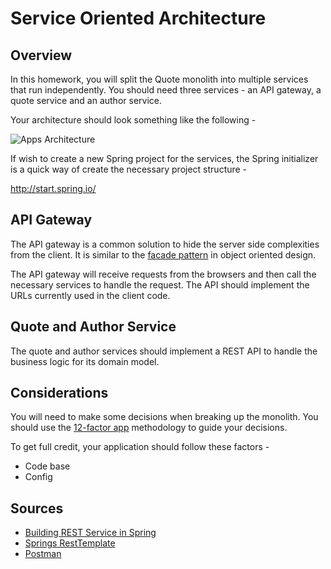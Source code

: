 # Service Oriented Architecture

## Overview
In this homework, you will split the Quote monolith into multiple services that
run independently.  You should need three services - an API gateway, a quote
service and an author service.

Your architecture should look something like the following -

![Apps Architecture](./architecture.png)

If wish to create a new Spring project for the services, the Spring initializer is a quick way of create the necessary project structure -

http://start.spring.io/


## API Gateway

The API gateway is a common solution to hide the server side complexities from
the client.  It is similar to the
[facade pattern](https://en.wikipedia.org/wiki/Facade_pattern) in object
oriented design.

The API gateway will receive requests from the browsers and then call the necessary services to handle the request.  The API should implement the URLs currently used in the client code.

## Quote and Author Service
The quote and author services should implement a REST API to handle the business logic for its domain model.

## Considerations
You will need to make some decisions when breaking up the monolith.  You should use the [12-factor app](https://12factor.net/) methodology to guide your decisions.

To get full credit, your application should follow these factors -
* Code base
* Config

## Sources
* [Building REST Service in Spring](https://spring.io/guides/gs/rest-service/)
* [Springs RestTemplate](http://www.baeldung.com/rest-template)
* [Postman](https://www.getpostman.com/apps)
